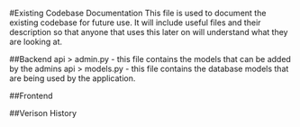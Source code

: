#Existing Codebase Documentation
This file is used to document the existing codebase for future use. It will include useful files and their description so that
anyone that uses this later on will understand what they are looking at.

##Backend
api > admin.py - this file contains the models that can be added by the admins
api > models.py  - this file contains the database models that are being used by the application.

##Frontend


##Verison History

